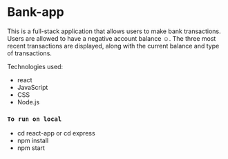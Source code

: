 # Bank-app

This is a full-stack application that allows users to make bank transactions. Users are allowed to have a negative account balance ☺️. The three most recent transactions are displayed, along with the current balance and type of transactions.

Technologies used:
* react
* JavaScript
* CSS
* Node.js
  

### `To run on local`

* cd react-app or cd express
* npm install
* npm start

